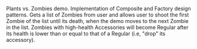 Plants vs. Zombies demo. Implementation of Composite and Factory design patterns.  Gets a list of Zombies from user and allows
user to shoot the first Zombie of the list until its death, when the demo moves to the next Zombie in the list. 
Zombies with high-health Accessories will become Regular after its health is lower than or equal to that of a Regular (i.e, "drop"
its accessory).
